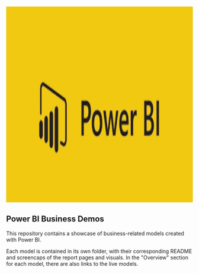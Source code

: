 <p align="center">
    <img width="872" height="528" src=https://github.com/JohannesJolkkonen/PowerBI-Demos/blob/master/Customer%20Acquisition/images/powerbi-image.PNG>
</p>


## Power BI Business Demos

This repository contains a showcase of business-related models created with Power BI.

Each model is contained in its own folder, with their corresponding README and screencaps of the report pages and visuals. In the "Overview" section for each model, there are also links to the live models. 